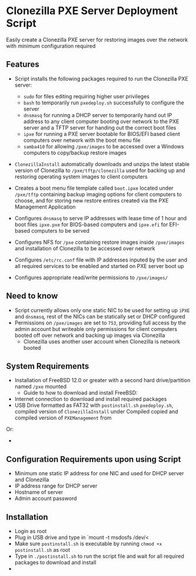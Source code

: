 # Clonezilla PXE Server Deployment Script
Easily create a Clonezilla PXE server for restoring images over the network with minimum configuration required

## Features

- Script installs the following packages required to run the Clonezilla PXE server:
  - `sudo` for files editing requiring higher user privileges
  - `bash` to temporarily run `pxedeploy.sh` successfully to configure the server
  - `dnsmasq` for running a DHCP server to temporarily hand out IP address to any client computer booting over network to the PXE server and a TFTP server for handing out the correct boot files
  - `ipxe` for running a PXE server bootable for BIOS/EFI based client computers over network with the boot menu file
  - `samba410` for allowing `/pxe/images` to be accessed over a Windows computers to copy/backup restore images
  
- `ClonezillaInstall` automatically downloads and unzips the latest stable version of Clonezilla to `/pxe/tftp/clonezilla` used for backing up and restoring operating system images to client computers
- Creates a boot menu file template called `boot.ipxe` located under `/pxe/tftp` containing backup imaging options for client computers to choose, and for storing new restore entires created via the PXE Management Application
- Configures `dnsmasq` to serve IP addresses with lease time of 1 hour and boot files `ipxe.pxe` for BIOS-based computers and `ipxe.efi` for EFI-based computers to be served
- Configures NFS for `/pxe` containing restore images inside `/pxe/images` and installation of Clonezilla to be accessed over network
- Configures `/etc/rc.conf` file with IP addresses inputed by the user and all required services to be enabled and started on PXE server boot up
- Configures appropriate read/write permissions to `/pxe/images/`

## Need to know

- Script currently allows only one static NIC to be used for setting up `iPXE` and `dnsmasq`, rest of the NICs can be statically set or DHCP configured
- Permissions on `/pxe/images` are set to `753`, providing full access by the admin account but writeable only permissions for client computers booted off over network and backing up images via Clonezilla
  - Clonezilla uses another user account when Clonezilla is network booted

## System Requirements 

- Installation of FreeBSD 12.0 or greater with a second hard drive/partition named `/pxe` mounted
  - Guide to how to download and install FreeBSD: <insert github page of guide>
- Internet connection to download and install required packages
- USB Drive formatted as FAT32 with `postinstall.sh` `pxedeploy.sh`, compiled version of `ClonezillaInstall` under Compiled copied and compiled version of `PXEManagement` from 

Or:

- 

## Configuration Requirements upon using Script

- Minimum one static IP address for one NIC and used for DHCP server and Clonezilla
- IP address range for DHCP server
- Hostname of server
- Admin account password

## Installation

- Login as root
- Plug in USB drive and type in `mount -t msdosfs /dev/<
- Make sure `postinstall.sh` is executable by running `chmod +x postinstall.sh` as root
- Type in `./postinstall.sh` to run the script file and wait for all required packages to download and install
- 
